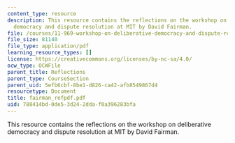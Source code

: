 ```yaml
---
content_type: resource
description: This resource contains the reflections on the workshop on deliberative
  democracy and dispute resolution at MIT by David Fairman.
file: /courses/11-969-workshop-on-deliberative-democracy-and-dispute-resolution-summer-2005/788414bd0de53d242ddaf0a396283bfa_fairman_refpdf.pdf
file_size: 81140
file_type: application/pdf
learning_resource_types: []
license: https://creativecommons.org/licenses/by-nc-sa/4.0/
ocw_type: OCWFile
parent_title: Reflections
parent_type: CourseSection
parent_uid: 5efb6cbf-8be1-d826-ca42-afb8549867d4
resourcetype: Document
title: fairman_refpdf.pdf
uid: 788414bd-0de5-3d24-2dda-f0a396283bfa
---
```

This resource contains the reflections on the workshop on deliberative democracy and dispute resolution at MIT by David Fairman.